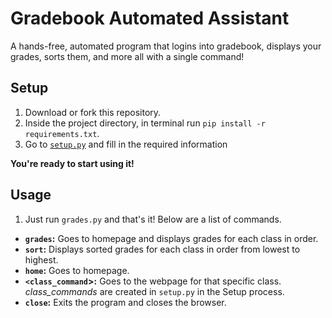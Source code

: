 # Gradebook Automated Assistant
A hands-free, automated program that logins into gradebook, displays your grades, sorts them, and more all with a single command!

## Setup
1. Download or fork this repository.
2. Inside the project directory, in terminal run `pip install -r requirements.txt`.
3. Go to [`setup.py`](https://github.com/ishaanjav/Gradebook-Automated-Assistant/blob/master/setup.py) and fill in the required information

**You're ready to start using it!**

## Usage
1. Just run `grades.py` and that's it! Below are a list of commands.

- **`grades`:** Goes to homepage and displays grades for each class in order.
- **`sort`:** Displays sorted grades for each class in order from lowest to highest.
- **`home`:** Goes to homepage.
- **`<class_command`>:** Goes to the webpage for that specific class. *class_commands* are created in `setup.py` in the Setup process. 
- **`close`:** Exits the program and closes the browser.
